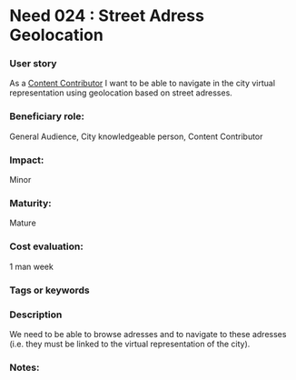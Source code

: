 # Need 024 : Street Adress Geolocation 

### User story

As a [Content Contributor](https://github.com/MEPP-team/RICT/blob/master/Doc/Devel/Needs/Roles.md#content-contributor) I want to be able to navigate in the city virtual representation using geolocation based on street adresses. 

### Beneficiary role: 

General Audience, City knowledgeable person, Content Contributor

### Impact: 

Minor

### Maturity:

Mature

### Cost evaluation:

1 man week

### Tags or keywords

### Description

We need to be able to browse adresses and to navigate to these adresses (i.e. they must be linked to the virtual representation of the city).

### Notes:

